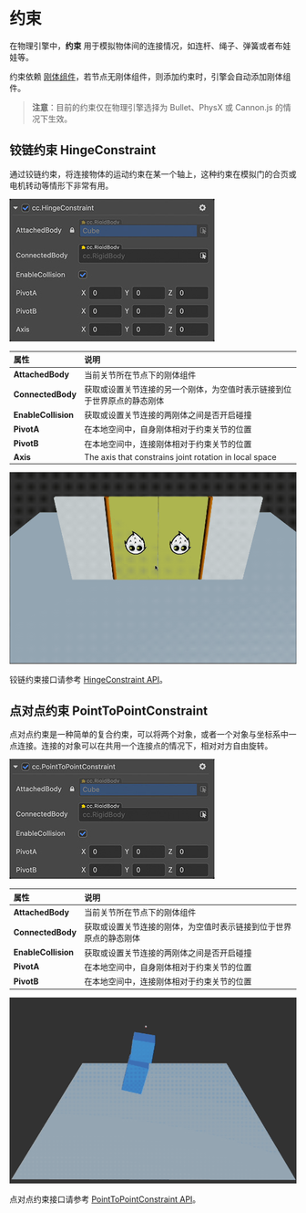 # 约束

在物理引擎中，**约束** 用于模拟物体间的连接情况，如连杆、绳子、弹簧或者布娃娃等。

约束依赖 [刚体组件](physics-rigidbody.md)，若节点无刚体组件，则添加约束时，引擎会自动添加刚体组件。

> **注意**：目前的约束仅在物理引擎选择为 Bullet、PhysX 或 Cannon.js 的情况下生效。

## 铰链约束 HingeConstraint

通过铰链约束，将连接物体的运动约束在某一个轴上，这种约束在模拟门的合页或电机转动等情形下非常有用。

![铰链约束](img/hinge-constraint.jpg)

| 属性 | 说明 |
| :---|:--- |
| **AttachedBody** | 当前关节所在节点下的刚体组件 |
| **ConnectedBody** | 获取或设置关节连接的另一个刚体，为空值时表示链接到位于世界原点的静态刚体 |
| **EnableCollision** | 获取或设置关节连接的两刚体之间是否开启碰撞 |
| **PivotA** | 在本地空间中，自身刚体相对于约束关节的位置 |
| **PivotB** | 在本地空间中，连接刚体相对于约束关节的位置 |
| **Axis** | The axis that constrains joint rotation in local space |

![physics-hinge](img/physics-hinge.gif)

铰链约束接口请参考 [HingeConstraint API](__APIDOC__/zh/#/docs/3.4/zh/physics/classes/hingeconstraint.html)。

## 点对点约束 PointToPointConstraint

点对点约束是一种简单的复合约束，可以将两个对象，或者一个对象与坐标系中一点连接。连接的对象可以在共用一个连接点的情况下，相对对方自由旋转。

![点对点约束](img/pointtopoint-constraint.jpg)

| 属性 | 说明 |
| :---|:--- |
| **AttachedBody** | 当前关节所在节点下的刚体组件 |
| **ConnectedBody** | 获取或设置关节连接的刚体，为空值时表示链接到位于世界原点的静态刚体 |
| **EnableCollision** | 获取或设置关节连接的两刚体之间是否开启碰撞 |
| **PivotA** | 在本地空间中，自身刚体相对于约束关节的位置 |
| **PivotB** | 在本地空间中，连接刚体相对于约束关节的位置 |

![physics-p2p](img/physics-p2p.gif)

点对点约束接口请参考 [PointToPointConstraint API](__APIDOC__/zh/#/docs/3.4/zh/physics/classes/pointtopointConstraint.html)。
